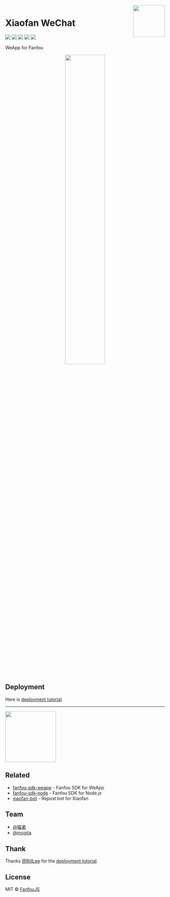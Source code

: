 <div align="right">
  <img width="100px" height="100px" src="https://raw.githubusercontent.com/fanfoujs/xiaofan-wechat/master/media/weapp-code.jpg" align="right">
</div>

# Xiaofan WeChat

[![](https://badges.greenkeeper.io/fanfoujs/xiaofan-wechat.svg)](https://greenkeeper.io)
[![](https://github.com/fanfoujs/xiaofan-wechat/workflows/CI/badge.svg)](https://github.com/fanfoujs/xiaofan-wechat/actions)
[![](https://img.shields.io/github/release/fanfoujs/xiaofan-wechat.svg)](https://github.com/fanfoujs/xiaofan-wechat/releases)
[![](https://img.shields.io/github/license/fanfoujs/xiaofan-wechat.svg)](https://github.com/fanfoujs/xiaofan-wechat/blob/master/LICENSE)
[![](https://img.shields.io/badge/code_style-XO-5ed9c7.svg)](https://github.com/xojs/xo)

WeApp for Fanfou

<div align="center"><img width="50%" height="50%" src="https://raw.githubusercontent.com/fanfoujs/xiaofan/master/screenshot.png" /></div>

## Deployment

Here is [deployment tutorial](http://www.billlee.win/archives/139).

---

<a href="https://www.patreon.com/LitoMore">
	<img src="https://c5.patreon.com/external/logo/become_a_patron_button@2x.png" width="160">
</a>

## Related

- [fanfou-sdk-weapp](https://github.com/LitoMore/fanfou-sdk-weapp) - Fanfou SDK for WeApp
- [fanfou-sdk-node](https://github.com/LitoMore/fanfou-sdk-node) - Fanfou SDK for Node.js
- [xiaofan-bot](https://github.com/fanfoujs/xiaofan-wechat-bot) - Repost bot for Xiaofan

## Team

- [@猫弟](https://fanfou.com/maundytime)
- [@mogita](https://fanfou.com/mogita)

## Thank

Thanks [@BillLee](http://fanfou.com/BillLee) for the [deployment tutorial](http://www.billlee.win/archives/139).

## License

MIT © [FanfouJS](https://github.com/fanfoujs)
